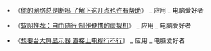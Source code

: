- 《[你的网络总是断吗 了解下这几点也许有帮助](http://www.cfan.com.cn/2019/1025/133120.shtml)》 _ 应用 _ 电脑爱好者  

- 《[软网推荐：自由随行 制作便携的虚拟机](http://www.cfan.com.cn/2019/0906/132946.shtml)》 _ 应用 _ 电脑爱好者

- 《[想要台大屏显示器 直接上电视行不行](http://www.cfan.com.cn/2019/1011/133068.shtml)》 _ 应用 _ 电脑爱好者 
